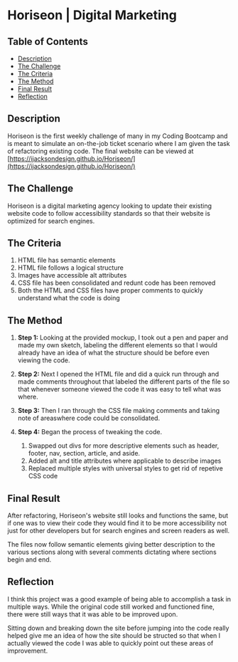 # Horiseon | Digital Marketing

## Table of Contents
* [Description](#description)
* [The Challenge](#challenge)
* [The Criteria](#criteria)
* [The Method](#method)
* [Final Result](#results)
* [Reflection](#reflection)


## Description <a name="description"></a>
Horiseon is the first weekly challenge of many in my Coding Bootcamp and is meant to simulate an on-the-job ticket scenario where I am given the task of refactoring existing code.
The final website can be viewed at [https://ijacksondesign.github.io/Horiseon/](https://ijacksondesign.github.io/Horiseon/)

## The Challenge <a name="challenge"></a>
Horiseon is a digital marketing agency looking to update their existing website code to follow accessibility standards so that their website is optimized for search engines.

## The Criteria <a name="criteria"></a>
1. HTML file has semantic elements
1. HTML file follows a logical structure
1. Images have accessible alt attributes
1. CSS file has been consolidated and redunt code has been removed
1. Both the HTML and CSS files have proper comments to quickly understand what the code is doing

## The Method <a name="method"></a>
1. **Step 1:** Looking at the provided mockup, I took out a pen and paper and made my own sketch, labeling the different elements so that I would already have an idea of what the structure should be before even viewing the code. 

1. **Step 2:** Next I opened the HTML file and did a quick run through and made comments throughout that labeled the different parts of the file so that whenever someone viewed the code it was easy to tell what was where. 

1. **Step 3:** Then I ran through the CSS file making comments and taking note of areaswhere code could be consolidated. 

1. **Step 4:** Began the process of tweaking the code. 
    1. Swapped out divs for more descriptive elements such as header, footer, nav, section, article, and aside. 
    1. Added alt and title attributes where applicable to describe images
    1. Replaced multiple styles with universal styles to get rid of repetive CSS code

## Final Result <a name="results"></a>
After refactoring, Horiseon's website still looks and functions the same, but if one was to view their code they would find it to be more accessibility not just for other developers but for search engines and screen readers as well. 

The files now follow semantic elements giving better description to the various sections along with several comments dictating where sections begin and end. 

## Reflection <a name="reflection"></a>
I think this project was a good example of being able to accomplish a task in multiple ways. While the original code still worked and functioned fine, there were still ways that it was able to be improved upon. 

Sitting down and breaking down the site before jumping into the code really helped give me an idea of how the site should be structed so that when I actually viewed the code I was able to quickly point out these areas of improvement. 
